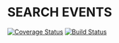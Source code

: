# SEARCH EVENTS
[![Coverage Status](https://coveralls.io/repos/github/evbeda/search-events/badge.svg?branch=master)](https://coveralls.io/github/evbeda/search-events?branch=master)
[![Build Status](https://travis-ci.com/evbeda/search-events.svg?branch=master)](https://travis-ci.com/evbeda/search-events)